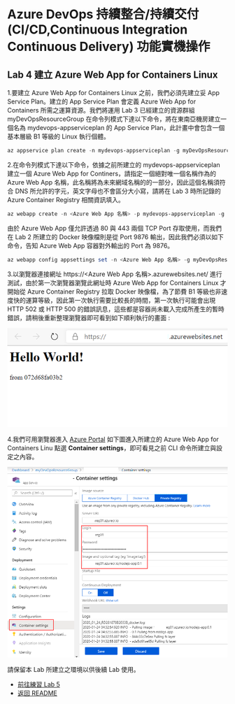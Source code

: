 # Azure DevOps 持續整合/持續交付 (CI/CD,Continuous Integration Continuous Delivery) 功能實機操作

## Lab 4 建立 Azure Web App for Containers Linux

1.要建立 Azure Web App for Containers Linux 之前，我們必須先建立妥 App Service Plan。建立的 App Service Plan 會定義 Azure Web App for Containers 所需之運算資源。我們將運用 Lab 3 已經建立的資源群組 myDevOpsResourceGroup 在命令列模式下達以下命令，將在東南亞機房建立一個名為 mydevops-appserviceplan 的 App Service Plan，此計畫中會包含一個基本層級 B1 等級的 Linux 執行個體。

```powershell
az appservice plan create -n mydevops-appserviceplan -g myDevOpsResourceGroup --is-linux -l southeastasia --sku B1 --number-of-workers 1
```

2.在命令列模式下達以下命令，依據之前所建立的 mydevops-appserviceplan 建立一個 Azure Web App for Continers，請指定一個絕對唯一個名稱作為的 Azure Web App 名稱，此名稱將為未來網域名稱的的一部分，因此這個名稱須符合 DNS 所允許的字元，英文字母也不會區分大小寫，請將在 Lab 3 時所記錄的 Azure Container Registry 相關資訊填入。

```powershell
az webapp create -n <Azure Web App 名稱> -p mydevops-appserviceplan -g myDevOpsResourceGroup -i <ACR 名稱>.azurecr.io/nodejs-app:0.1 -s <ACR 管理帳號> -w <ACR 管理密碼>
```

由於 Azure Web App 僅允許透過 80 與 443 兩個 TCP Port 存取使用，而我們在 Lab 2 所建立的 Docker 映像檔則是從 Port 9876 輸出，因此我們必須以如下命令，告知 Azure Web App 容器對外輸出的 Port 為 9876。

```powershell
az webapp config appsettings set -n <Azure Web App 名稱> -g myDevOpsResourceGroup --settings WEBSITES_PORT=9876
```

3.以瀏覽器連接網址 https://<Azure Web App 名稱>.azurewebsites.net/ 進行測試，由於第一次瀏覽器瀏覽此網址時 Azure Web App for Containers Linux 才開始從 Azure Container Registry 拉取 Docker 映像檔，為了節費 B1 等級也非速度快的運算等級，因此第一次執行需要比較長的時間，第一次執行可能會出現 HTTP 502 或 HTTP 500 的錯誤訊息，這些都是容器尚未載入完成所產生的暫時錯誤，請稍後重新整理瀏覽器即可看到如下順利執行的畫面 :

![以瀏覽器進入 Azure Portal 驗證](./images/browser3.png)

4.我們可用瀏覽器進入 [Azure Portal](https://portal.azure.com) 如下圖進入所建立的 Azure Web App for Containers Linu 點選 **Container settings**，即可看見之前 CLI 命令所建立與設定之內容。

![以瀏覽器進入 Azure Portal 驗證](./images/webapp.png)
 
請保留本 Lab 所建立之環境以供後續 Lab 使用。

* [前往練習 Lab 5](Labs-05.md)
* [返回 README](README.md)
